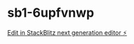 # sb1-6upfvnwp

[Edit in StackBlitz next generation editor ⚡️](https://stackblitz.com/~/github.com/watsonjkuch/sb1-6upfvnwp)